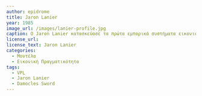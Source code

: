 ```yaml
---
author: epidrome
title: Jaron Lanier 
year: 1985 
image_url: /images/lanier-profile.jpg
caption: Ο Jaron Lanier κατασκεύασε τα πρώτα εμπορικά συστήματα εικονικής πραγματικότητας με στόχο να εξερευνήσει την ανθρώπινη συνείδηση σε φαντασιακά περιβάλλοντα και σε διάδραση με άλλους χρήστες. Εκτός από την θεμελίωση μιας σημαντικής περιοχής έχει συμβάλει στην διάδοση μιας ανθρωποκεντρικής τεχνολογικής φιλοσοφίας που έρχεται σε αντίθεση με το κυρίαρχο αφήγημα της Τεχνητής Νοημοσύνης. 
license_url:
license_text: Jaron Lanier
categories:
  - Μοντέλα 
  - Εικονική Πραγματικότητα
tags:
  - VPL
  - Jaron Lanier
  - Damocles Sword
---
```

